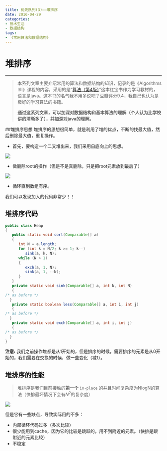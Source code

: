 ```yaml
---
title: 优先队列(3)——堆排序
date: 2016-04-29
categories: 
- 技术生活
- 数据结构
tags: 
- 《常用算法和数据结构》
---
```


#  堆排序
---
> 本系列文章主要介绍常用的算法和数据结构的知识，记录的是《Algorithms I/II》课程的内容，采用的是“[算法（第4版）](https://book.douban.com/subject/19952400/)”这本红宝书作为学习教材的，语言是java。这本书的名气我不用多说吧？豆瓣评分9.4，我自己也认为是极好的学习算法的书籍。
> 
> **通过这系列文章，可以加深对数据结构和基本算法的理解（个人认为比学校讲的清晰多了），并加深对java的理解。**


##堆排序思想
堆排序的思想很简单，就是利用了堆的优点，不断的找最大值，然后删除最大值，重复操作。

- 首先，要构造一个二叉堆出来，我们采用自底向上的思想。

![](http://img.hksite.cn/2019-03-01-084744.jpg)

- 做删除root的操作（但是不是真删除，只是把root元素放到最后了）

![](http://img.hksite.cn/2019-03-01-084752.jpg)

- 循环直到数组有序。

我们可以发现加入的代码非常少！！

## 堆排序代码
```java
public class Heap
{
   public static void sort(Comparable[] a)
   {
      int N = a.length;
      for (int k = N/2; k >= 1; k--)
         sink(a, k, N);
      while (N > 1)
      {
         exch(a, 1, N);
         sink(a, 1, --N);
      }
   }
   private static void sink(Comparable[] a, int k, int N)
   {  
/* as before */
  }
   private static boolean less(Comparable[] a, int i, int j)
   {  
/* as before */
  }
   private static void exch(Comparable[] a, int i, int j)
   {  
/* as before */
  }
}
```
**注意:** 我们之前操作堆都是从1开始的，但是排序的时候，需要排序的元素是从0开始的，我们需要在交换的时候，做一些变化（减1）。

## 堆排序的性能
> 堆排序是我们目前接触的**第一个** `in-place` 的并且时间复杂度为NlogN的算法（快排最坏情况下会有$N^2$的复杂度）

![](http://img.hksite.cn/2019-03-01-084805.jpg)

但是它有一些缺点，导致实际用的不多：
- 内部循环代码过多（多次比较）
- 很少能用到cache，因为它的比较是跳跃的，用不到附近的元素。（快排是跟附近的元素比较）
- 不稳定